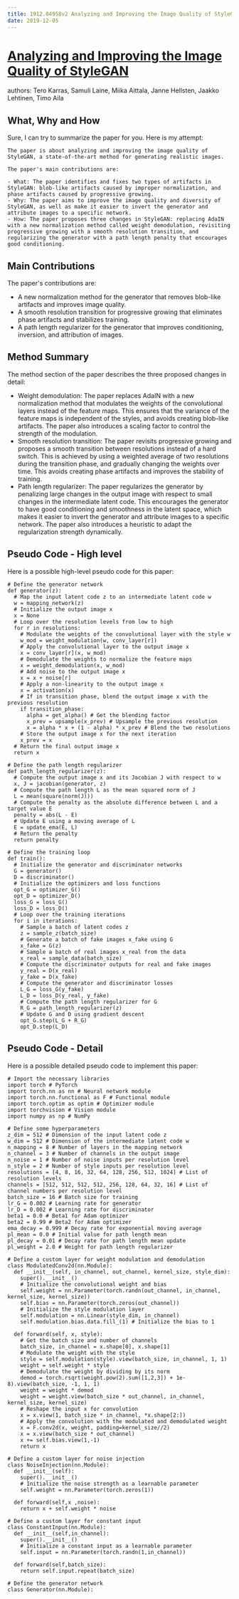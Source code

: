 ```yaml
---
title: 1912.04958v2 Analyzing and Improving the Image Quality of StyleGAN
date: 2019-12-05
---
```


# [Analyzing and Improving the Image Quality of StyleGAN](http://arxiv.org/abs/1912.04958v2)

authors: Tero Karras, Samuli Laine, Miika Aittala, Janne Hellsten, Jaakko Lehtinen, Timo Aila


## What, Why and How

[1]: https://arxiv.org/abs/1912.04958 "[1912.04958] Analyzing and Improving the Image Quality of StyleGAN"
[2]: https://arxiv.org/pdf/1912.04958v2.pdf "arXiv.org e-Print archive"
[3]: https://arxiv.org/pdf/1912.04958.pdf "arXiv.org e-Print archive"

Sure, I can try to summarize the paper for you. Here is my attempt:

```
The paper is about analyzing and improving the image quality of StyleGAN, a state-of-the-art method for generating realistic images.

The paper's main contributions are:

- What: The paper identifies and fixes two types of artifacts in StyleGAN: blob-like artifacts caused by improper normalization, and phase artifacts caused by progressive growing.
- Why: The paper aims to improve the image quality and diversity of StyleGAN, as well as make it easier to invert the generator and attribute images to a specific network.
- How: The paper proposes three changes in StyleGAN: replacing AdaIN with a new normalization method called weight demodulation, revisiting progressive growing with a smooth resolution transition, and regularizing the generator with a path length penalty that encourages good conditioning.
```

## Main Contributions

The paper's contributions are:

- A new normalization method for the generator that removes blob-like artifacts and improves image quality.
- A smooth resolution transition for progressive growing that eliminates phase artifacts and stabilizes training.
- A path length regularizer for the generator that improves conditioning, inversion, and attribution of images.

## Method Summary

The method section of the paper describes the three proposed changes in detail:

- Weight demodulation: The paper replaces AdaIN with a new normalization method that modulates the weights of the convolutional layers instead of the feature maps. This ensures that the variance of the feature maps is independent of the styles, and avoids creating blob-like artifacts. The paper also introduces a scaling factor to control the strength of the modulation.
- Smooth resolution transition: The paper revisits progressive growing and proposes a smooth transition between resolutions instead of a hard switch. This is achieved by using a weighted average of two resolutions during the transition phase, and gradually changing the weights over time. This avoids creating phase artifacts and improves the stability of training.
- Path length regularizer: The paper regularizes the generator by penalizing large changes in the output image with respect to small changes in the intermediate latent code. This encourages the generator to have good conditioning and smoothness in the latent space, which makes it easier to invert the generator and attribute images to a specific network. The paper also introduces a heuristic to adapt the regularization strength dynamically.

## Pseudo Code - High level

Here is a possible high-level pseudo code for this paper:

```
# Define the generator network
def generator(z):
  # Map the input latent code z to an intermediate latent code w
  w = mapping_network(z)
  # Initialize the output image x
  x = None
  # Loop over the resolution levels from low to high
  for r in resolutions:
    # Modulate the weights of the convolutional layer with the style w
    w_mod = weight_modulation(w, conv_layer[r])
    # Apply the convolutional layer to the output image x
    x = conv_layer[r](x, w_mod)
    # Demodulate the weights to normalize the feature maps
    x = weight_demodulation(x, w_mod)
    # Add noise to the output image x
    x = x + noise[r]
    # Apply a non-linearity to the output image x
    x = activation(x)
    # If in transition phase, blend the output image x with the previous resolution
    if transition_phase:
      alpha = get_alpha() # Get the blending factor
      x_prev = upsample(x_prev) # Upsample the previous resolution
      x = alpha * x + (1 - alpha) * x_prev # Blend the two resolutions
    # Store the output image x for the next iteration
    x_prev = x
  # Return the final output image x
  return x

# Define the path length regularizer
def path_length_regularizer(z):
  # Compute the output image x and its Jacobian J with respect to w
  x, J = jacobian(generator, z)
  # Compute the path length L as the mean squared norm of J
  L = mean(square(norm(J)))
  # Compute the penalty as the absolute difference between L and a target value E
  penalty = abs(L - E)
  # Update E using a moving average of L
  E = update_ema(E, L)
  # Return the penalty
  return penalty

# Define the training loop
def train():
  # Initialize the generator and discriminator networks
  G = generator()
  D = discriminator()
  # Initialize the optimizers and loss functions
  opt_G = optimizer_G()
  opt_D = optimizer_D()
  loss_G = loss_G()
  loss_D = loss_D()
  # Loop over the training iterations
  for i in iterations:
    # Sample a batch of latent codes z
    z = sample_z(batch_size)
    # Generate a batch of fake images x_fake using G
    x_fake = G(z)
    # Sample a batch of real images x_real from the data
    x_real = sample_data(batch_size)
    # Compute the discriminator outputs for real and fake images
    y_real = D(x_real)
    y_fake = D(x_fake)
    # Compute the generator and discriminator losses
    L_G = loss_G(y_fake)
    L_D = loss_D(y_real, y_fake)
    # Compute the path length regularizer for G
    R_G = path_length_regularizer(z)
    # Update G and D using gradient descent
    opt_G.step(L_G + R_G)
    opt_D.step(L_D)

```

## Pseudo Code - Detail

Here is a possible detailed pseudo code to implement this paper:

```
# Import the necessary libraries
import torch # PyTorch
import torch.nn as nn # Neural network module
import torch.nn.functional as F # Functional module
import torch.optim as optim # Optimizer module
import torchvision # Vision module
import numpy as np # NumPy

# Define some hyperparameters
z_dim = 512 # Dimension of the input latent code z
w_dim = 512 # Dimension of the intermediate latent code w
n_mapping = 8 # Number of layers in the mapping network
n_channel = 3 # Number of channels in the output image
n_noise = 1 # Number of noise inputs per resolution level
n_style = 2 # Number of style inputs per resolution level
resolutions = [4, 8, 16, 32, 64, 128, 256, 512, 1024] # List of resolution levels
channels = [512, 512, 512, 512, 256, 128, 64, 32, 16] # List of channel numbers per resolution level
batch_size = 16 # Batch size for training
lr_G = 0.002 # Learning rate for generator
lr_D = 0.002 # Learning rate for discriminator
beta1 = 0.0 # Beta1 for Adam optimizer
beta2 = 0.99 # Beta2 for Adam optimizer
ema_decay = 0.999 # Decay rate for exponential moving average
pl_mean = 0.0 # Initial value for path length mean
pl_decay = 0.01 # Decay rate for path length mean update
pl_weight = 2.0 # Weight for path length regularizer

# Define a custom layer for weight modulation and demodulation
class ModulatedConv2d(nn.Module):
  def __init__(self, in_channel, out_channel, kernel_size, style_dim):
    super().__init__()
    # Initialize the convolutional weight and bias
    self.weight = nn.Parameter(torch.randn(out_channel, in_channel, kernel_size, kernel_size))
    self.bias = nn.Parameter(torch.zeros(out_channel))
    # Initialize the style modulation layer
    self.modulation = nn.Linear(style_dim, in_channel)
    self.modulation.bias.data.fill_(1) # Initialize the bias to 1

  def forward(self, x, style):
    # Get the batch size and number of channels
    batch_size, in_channel = x.shape[0], x.shape[1]
    # Modulate the weight with the style
    style = self.modulation(style).view(batch_size, in_channel, 1, 1)
    weight = self.weight * style 
    # Demodulate the weight by dividing by its norm
    demod = torch.rsqrt(weight.pow(2).sum([1,2,3]) + 1e-8).view(batch_size, -1, 1, 1)
    weight = weight * demod 
    weight = weight.view(batch_size * out_channel, in_channel, kernel_size, kernel_size)
    # Reshape the input x for convolution
    x = x.view(1, batch_size * in_channel, *x.shape[2:])
    # Apply the convolution with the modulated and demodulated weight
    x = F.conv2d(x, weight, padding=kernel_size//2)
    x = x.view(batch_size * out_channel)
    x += self.bias.view(1,-1)
    return x

# Define a custom layer for noise injection
class NoiseInjection(nn.Module):
  def __init__(self):
    super().__init__()
    # Initialize the noise strength as a learnable parameter
    self.weight = nn.Parameter(torch.zeros(1))

  def forward(self,x ,noise):
    return x + self.weight * noise

# Define a custom layer for constant input
class ConstantInput(nn.Module):
  def __init__(self,in_channel):
    super().__init__()
    # Initialize a constant input as a learnable parameter 
    self.input = nn.Parameter(torch.randn(1,in_channel))

  def forward(self,batch_size):
    return self.input.repeat(batch_size)

# Define the generator network
class Generator(nn.Module):
  
```